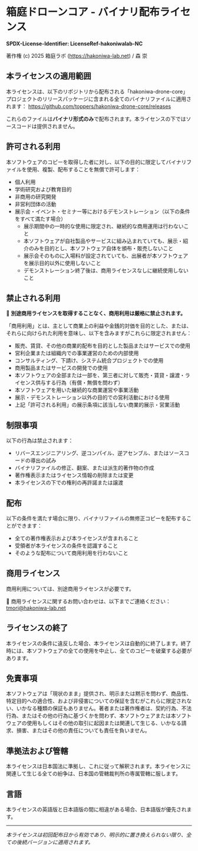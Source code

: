 # 箱庭ドローンコア - バイナリ配布ライセンス

**SPDX-License-Identifier: LicenseRef-hakoniwalab-NC**

著作権 (c) 2025 箱庭ラボ (https://hakoniwa-lab.net) / 森 崇

## 本ライセンスの適用範囲

本ライセンスは、以下のリポジトリから配布される「hakoniwa-drone-core」プロジェクトのリリースパッケージに含まれる全てのバイナリファイルに適用されます：
https://github.com/toppers/hakoniwa-drone-core/releases

これらのファイルは**バイナリ形式のみ**で配布されます。本ライセンスの下ではソースコードは提供されません。

## 許可される利用

本ソフトウェアのコピーを取得した者に対し、以下の目的に限定してバイナリファイルを使用、複製、配布することを無償で許可します：

- 個人利用
- 学術研究および教育目的
- 非商用の研究開発
- 非営利団体の活動
- 展示会・イベント・セミナー等におけるデモンストレーション（以下の条件をすべて満たす場合）
  - 展示期間中の一時的な使用に限定され、継続的な商用運用は行わないこと
  - 本ソフトウェアが自社製品やサービスに組み込まれていても、展示・紹介のみを目的とし、本ソフトウェア自体を頒布・販売しないこと
  - 展示会そのものに入場料が設定されていても、出展者が本ソフトウェアを展示目的以外に使用しないこと
  - デモンストレーション終了後は、商用ライセンスなしに継続使用しないこと

## 禁止される利用
🚫 **別途商用ライセンスを取得することなく、商用利用は厳格に禁止されます。**

「商用利用」とは、主として商業上の利益や金銭的対価を目的とした、または、それらに向けられた利用を意味し、以下を含みますがこれらに限定されません：

- 販売、賃貸、その他の商業的配布を目的とした製品またはサービスでの使用
- 営利企業または組織内での事業運営のための内部使用
- コンサルティング、下請け、システム統合プロジェクトでの使用
- 商用製品またはサービスの開発での使用
- 本ソフトウェアの全部または一部を、第三者に対して販売・賃貸・譲渡・ライセンス供与する行為（有償・無償を問わず）
- 本ソフトウェアを用いた継続的な商業運営や事業活動
- 展示・デモンストレーション以外の目的での営利活動における使用
- 上記「許可される利用」の展示条項に該当しない商業的展示・営業活動


## 制限事項

以下の行為は禁止されます：
- リバースエンジニアリング、逆コンパイル、逆アセンブル、またはソースコードの導出の試み
- バイナリファイルの修正、翻案、または派生的著作物の作成
- 著作権表示またはライセンス情報の削除または変更
- 本ライセンスの下での権利の再許諾または譲渡

## 配布

以下の条件を満たす場合に限り、バイナリファイルの無修正コピーを配布することができます：
- 全ての著作権表示および本ライセンスが含まれること
- 受領者が本ライセンスの条件を認識すること
- そのような配布について商用利用を行わないこと

## 商用ライセンス

商用利用については、別途商用ライセンスが必要です。

📩 商用ライセンスに関するお問い合わせは、以下までご連絡ください：tmori@hakoniwa-lab.net

## ライセンスの終了

本ライセンスの条件に違反した場合、本ライセンスは自動的に終了します。終了時には、本ソフトウェアの全ての使用を中止し、全てのコピーを破棄する必要があります。

## 免責事項

本ソフトウェアは「現状のまま」提供され、明示または黙示を問わず、商品性、特定目的への適合性、および非侵害についての保証を含むがこれらに限定されない、いかなる種類の保証もありません。著者または著作権者は、契約行為、不法行為、またはその他の行為に基づくかを問わず、本ソフトウェアまたは本ソフトウェアの使用もしくはその他の取引に起因または関連して生じる、いかなる請求、損害、またはその他の責任についても責任を負いません。

## 準拠法および管轄

本ライセンスは日本国法に準拠し、これに従って解釈されます。本ライセンスに関連して生じる全ての紛争は、日本国の管轄裁判所の専属管轄に服します。

## 言語

本ライセンスの英語版と日本語版の間に相違がある場合、日本語版が優先されます。

---

*本ライセンスは初回配布日から有効であり、明示的に置き換えられない限り、全ての後続バージョンに適用されます。*
